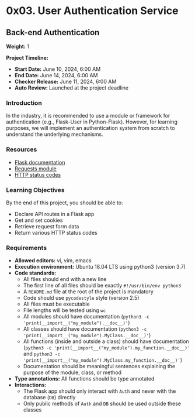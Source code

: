 # 0x03. User Authentication Service

## Back-end Authentication

**Weight:** 1

**Project Timeline:**
- **Start Date:** June 10, 2024, 6:00 AM
- **End Date:** June 14, 2024, 6:00 AM
- **Checker Release:** June 11, 2024, 6:00 AM
- **Auto Review:** Launched at the project deadline

### Introduction
In the industry, it is recommended to use a module or framework for authentication (e.g., Flask-User in Python-Flask). However, for learning purposes, we will implement an authentication system from scratch to understand the underlying mechanisms.

### Resources
- [Flask documentation](https://flask.palletsprojects.com/en/2.0.x/)
- [Requests module](https://docs.python-requests.org/en/latest/)
- [HTTP status codes](https://developer.mozilla.org/en-US/docs/Web/HTTP/Status)

### Learning Objectives
By the end of this project, you should be able to:
- Declare API routes in a Flask app
- Get and set cookies
- Retrieve request form data
- Return various HTTP status codes

### Requirements
- **Allowed editors:** vi, vim, emacs
- **Execution environment:** Ubuntu 18.04 LTS using python3 (version 3.7)
- **Code standards:**
  - All files should end with a new line
  - The first line of all files should be exactly `#!/usr/bin/env python3`
  - A `README.md` file at the root of the project is mandatory
  - Code should use `pycodestyle` style (version 2.5)
  - All files must be executable
  - File lengths will be tested using `wc`
  - All modules should have documentation (`python3 -c 'print(__import__("my_module").__doc__)'`)
  - All classes should have documentation (`python3 -c 'print(__import__("my_module").MyClass.__doc__)'`)
  - All functions (inside and outside a class) should have documentation (`python3 -c 'print(__import__("my_module").my_function.__doc__)'` and `python3 -c 'print(__import__("my_module").MyClass.my_function.__doc__)'`)
  - Documentation should be meaningful sentences explaining the purpose of the module, class, or method
- **Type annotations:** All functions should be type annotated
- **Interactions:** 
  - The Flask app should only interact with `Auth` and never with the database (`DB`) directly
  - Only public methods of `Auth` and `DB` should be used outside these classes

